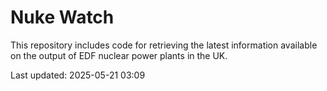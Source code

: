 # Nuke Watch

This repository includes code for retrieving the latest information available on the output of EDF nuclear power plants in the UK.

Last updated: 2025-05-21 03:09